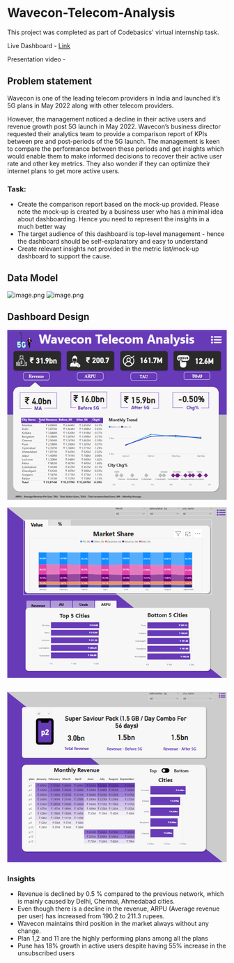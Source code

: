 # Wavecon-Telecom-Analysis
This project was completed as part of Codebasics' virtual internship task.

Live Dashboard - [Link](https://www.novypro.com/project/Wavecon-telecom-analysis-1)

Presentation video - 

## Problem statement

Wavecon is one of the leading telecom providers in India and launched it’s 5G plans in May 2022 along with other telecom providers.

However, the management noticed a decline in their active users and revenue growth post 5G launch in May 2022. Wavecon’s business director requested their analytics team to provide a comparison report of KPIs between pre and post-periods of the 5G launch. The management is keen to compare the performance between these periods and get insights which would enable them to make informed decisions to recover their active user rate and other key metrics. They also wonder if they can optimize their internet plans to get more active users.

### Task:  

- Create the comparison report based on the mock-up provided. Please note the mock-up  is created by a business user who has a minimal idea about dashboarding. Hence you need to represent the insights in a much better way
- The target audience of this dashboard is top-level management - hence the dashboard should be self-explanatory and easy to understand
- Create relevant insights not provided in the metric list/mock-up dashboard to support the cause.

## Data Model

![image.png](attachment:b3fbb00e-8ed3-44aa-b408-9724594a406a:image.png)
![image.png](attachment:2f37ffd6-3ae0-4711-a0d0-89c0cf65628b:image.png)

## Dashboard Design
![Dashboard Main](https://github.com/gireesh2580/Wavecon-Telecom-Analysis/blob/main/Dashboard%20Main.png)

![Market](https://github.com/gireesh2580/Wavecon-Telecom-Analysis/blob/main/Market.png)

![Plan](https://github.com/gireesh2580/Wavecon-Telecom-Analysis/blob/main/Plan.png)
---
### Insights

- Revenue is declined by 0.5 % compared to the previous network, which is mainly caused by Delhi, Chennai, Ahmedabad cities.
- Even though there is a decline in the revenue, ARPU (Average revenue per user) has increased from 190.2 to 211.3 rupees.
- Wavecon maintains third position in the market always without any change.
- Plan 1,2 and 11 are the highly performing plans among all the plans
- Pune has 18% growth in active users despite having 55% increase in the unsubscribed users
